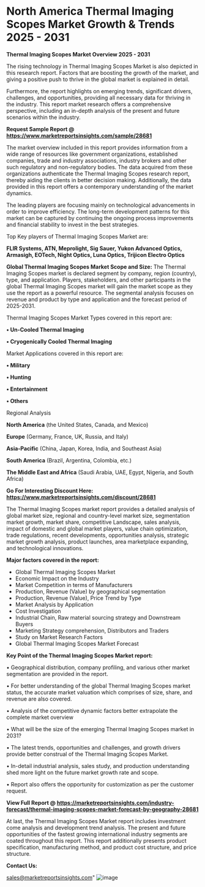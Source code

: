 # North America Thermal Imaging Scopes Market Growth & Trends 2025 - 2031

<Strong> Thermal Imaging Scopes Market Overview 2025 - 2031</strong>

The rising technology in Thermal Imaging Scopes Market is also depicted in this research report. Factors that are boosting the growth of the market, and giving a positive push to thrive in the global market is explained in detail.

Furthermore, the report highlights on emerging trends, significant drivers, challenges, and opportunities, providing all necessary data for thriving in the industry. This report market research offers a comprehensive perspective, including an in-depth analysis of the present and future scenarios within the industry.

<strong>Request Sample Report @ <a href=https://www.marketreportsinsights.com/sample/28681>https://www.marketreportsinsights.com/sample/28681</a></strong>

The market overview included in this report provides information from a wide range of resources like government organizations, established companies, trade and industry associations, industry brokers and other such regulatory and non-regulatory bodies. The data acquired from these organizations authenticate the Thermal Imaging Scopes research report, thereby aiding the clients in better decision making. Additionally, the data provided in this report offers a contemporary understanding of the market dynamics.

The leading players are focusing mainly on technological advancements in order to improve efficiency. The long-term development patterns for this market can be captured by continuing the ongoing process improvements and financial stability to invest in the best strategies.

Top Key players of Thermal Imaging Scopes Market are:

<strong>FLIR Systems, ATN, Meprolight, Sig Sauer, Yukon Advanced Optics, Armasigh, EOTech, Night Optics, Luna Optics, Trijicon Electro Optics</strong>

<strong><b>Global Thermal Imaging Scopes Market Scope and Size:</b></strong>
The Thermal Imaging Scopes market is declared segment by company, region (country), type, and application. Players, stakeholders, and other participants in the global Thermal Imaging Scopes market will gain the market scope as they use the report as a powerful resource. The segmental analysis focuses on revenue and product by type and application and the forecast period of 2025-2031.

Thermal Imaging Scopes Market Types covered in this report are:

<strong>• Un-Cooled Thermal Imaging

• Cryogenically Cooled Thermal Imaging</strong>

Market Applications covered in this report are:

<strong>• Military

• Hunting

• Entertainment

• Others</strong> 

Regional Analysis

<strong>North America</strong> (the United States, Canada, and Mexico)

<strong>Europe</strong> (Germany, France, UK, Russia, and Italy)

<strong>Asia-Pacific</strong> (China, Japan, Korea, India, and Southeast Asia)

<strong>South America</strong> (Brazil, Argentina, Colombia, etc.)

<strong>The Middle East and Africa</strong> (Saudi Arabia, UAE, Egypt, Nigeria, and South Africa)

<strong>Go For Interesting Discount Here: <a href=https://www.marketreportsinsights.com/discount/28681>https://www.marketreportsinsights.com/discount/28681</a></strong>

The Thermal Imaging Scopes market report provides a detailed analysis of global market size, regional and country-level market size, segmentation market growth, market share, competitive Landscape, sales analysis, impact of domestic and global market players, value chain optimization, trade regulations, recent developments, opportunities analysis, strategic market growth analysis, product launches, area marketplace expanding, and technological innovations.

<strong><b>Major factors covered in the report:</b></strong>
<ul>
  <li>Global Thermal Imaging Scopes Market </li>
  <li>Economic Impact on the Industry</li>
  <li>Market Competition in terms of Manufacturers</li>
  <li>Production, Revenue (Value) by geographical segmentation</li>
  <li>Production, Revenue (Value), Price Trend by Type</li>
  <li>Market Analysis by Application</li>
  <li>Cost Investigation</li>
  <li>Industrial Chain, Raw material sourcing strategy and Downstream Buyers</li>
  <li>Marketing Strategy comprehension, Distributors and Traders</li>
  <li>Study on Market Research Factors</li>
  <li>Global Thermal Imaging Scopes Market Forecast</li>
</ul>

<strong><b>Key Point of the Thermal Imaging Scopes Market report:</b></strong>

• Geographical distribution, company profiling, and various other market segmentation are provided in the report.

• For better understanding of the global Thermal Imaging Scopes market status, the accurate market valuation which comprises of size, share, and revenue are also covered.

• Analysis of the competitive dynamic factors better extrapolate the complete market overview

• What will be the size of the emerging Thermal Imaging Scopes market in 2031?

• The latest trends, opportunities and challenges, and growth drivers provide better construal of the Thermal Imaging Scopes Market.

• In-detail industrial analysis, sales study, and production understanding shed more light on the future market growth rate and scope.

• Report also offers the opportunity for customization as per the customer request.

<strong><b>View Full Report @ <a href=https://marketreportsinsights.com/industry-forecast/thermal-imaging-scopes-market-forecast-by-geography-28681>https://marketreportsinsights.com/industry-forecast/thermal-imaging-scopes-market-forecast-by-geography-28681</a></b></strong>


At last, the Thermal Imaging Scopes Market report includes investment come analysis and development trend analysis. The present and future opportunities of the fastest growing international industry segments are coated throughout this report. This report additionally presents product specification, manufacturing method, and product cost structure, and price structure.

<strong>Contact Us:</strong>

sales@marketreportsinsights.com"
![image](https://github.com/user-attachments/assets/28df8a48-0ab4-42c1-977c-5fec0d9d54e8)
